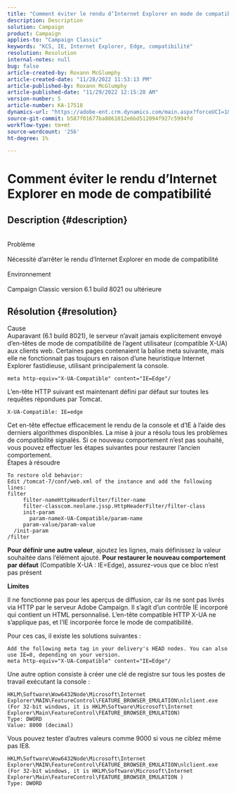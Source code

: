 ```yaml
---
title: "Comment éviter le rendu d’Internet Explorer en mode de compatibilité"
description: Description
solution: Campaign
product: Campaign
applies-to: "Campaign Classic"
keywords: "KCS, IE, Internet Explorer, Edge, compatibilité"
resolution: Resolution
internal-notes: null
bug: false
article-created-by: Roxann McGlumphy
article-created-date: "11/28/2022 11:53:13 PM"
article-published-by: Roxann McGlumphy
article-published-date: "11/29/2022 12:15:28 AM"
version-number: 5
article-number: KA-17518
dynamics-url: "https://adobe-ent.crm.dynamics.com/main.aspx?forceUCI=1&pagetype=entityrecord&etn=knowledgearticle&id=2f13c2cd-776f-ed11-9561-6045bd006079"
source-git-commit: b587f01677ba8861012e6bd512094f927c5994fd
workflow-type: tm+mt
source-wordcount: '256'
ht-degree: 1%

---
```


# Comment éviter le rendu d’Internet Explorer en mode de compatibilité

## Description {#description}

<br>Problème<br><br>
Nécessité d’arrêter le rendu d’Internet Explorer en mode de compatibilité
<br><br>Environnement<br><br>
Campaign Classic version 6.1 build 8021 ou ultérieure


## Résolution {#resolution}

Cause<br>
Auparavant (6.1 build 8021), le serveur n’avait jamais explicitement envoyé d’en-têtes de mode de compatibilité de l’agent utilisateur (compatible X-UA) aux clients web. Certaines pages contenaient la balise meta suivante, mais elle ne fonctionnait pas toujours en raison d’une heuristique Internet Explorer fastidieuse, utilisant principalement la console.


```
meta http-equiv="X-UA-Compatible" content="IE=Edge"/
```


L’en-tête HTTP suivant est maintenant défini par défaut sur toutes les requêtes répondues par Tomcat.


```
X-UA-Compatible: IE=edge
```


Cet en-tête effectue efficacement le rendu de la console et d’IE à l’aide des derniers algorithmes disponibles. La mise à jour a résolu tous les problèmes de compatibilité signalés. Si ce nouveau comportement n’est pas souhaité, vous pouvez effectuer les étapes suivantes pour restaurer l’ancien comportement.
<br>Étapes à résoudre<br>

```
To restore old behavior:
Edit /tomcat-7/conf/web.xml of the instance and add the following lines:
filter
     filter-nameHttpHeaderFilter/filter-name
     filter-classcom.neolane.jssp.HttpHeaderFilter/filter-class
     init-param
       param-nameX-UA-Compatible/param-name
     param-value/param-value
  /init-param
/filter
```


<b>Pour définir une autre valeur</b>, ajoutez les lignes, mais définissez la valeur souhaitée dans l’élément ajouté.
<b>Pour restaurer le nouveau comportement par défaut</b> (Compatible X-UA : IE=Edge), assurez-vous que ce bloc n’est pas présent

<b>Limites</b>

Il ne fonctionne pas pour les aperçus de diffusion, car ils ne sont pas livrés via HTTP par le serveur Adobe Campaign. Il s’agit d’un contrôle IE incorporé qui contient un HTML personnalisé. L’en-tête compatible HTTP X-UA ne s’applique pas, et l’IE incorporée force le mode de compatibilité.

Pour ces cas, il existe les solutions suivantes :


```
Add the following meta tag in your delivery's HEAD nodes. You can also use IE=8, depending on your version.
meta http-equiv="X-UA-Compatible" content="IE=Edge"/
```


Une autre option consiste à créer une clé de registre sur tous les postes de travail exécutant la console :


```
HKLM\Software\Wow6432Node\Microsoft\Internet Explorer\MAIN\FeatureControl\FEATURE_BROWSER_EMULATION\nlclient.exe
(For 32-bit windows, it is HKLM\Software\Microsoft\Internet Explorer\Main\FeatureControl\FEATURE_BROWSER_EMULATION)
Type: DWORD
Value: 8000 (decimal)
```


Vous pouvez tester d’autres valeurs comme 9000 si vous ne ciblez même pas IE8.


```
HKLM\Software\Wow6432Node\Microsoft\Internet Explorer\MAIN\FeatureControl\FEATURE_BROWSER_EMULATION\nlclient.exe
(For 32-bit windows, it is HKLM\Software\Microsoft\Internet Explorer\Main\FeatureControl\FEATURE_BROWSER_EMULATION )
Type: DWORD
```

